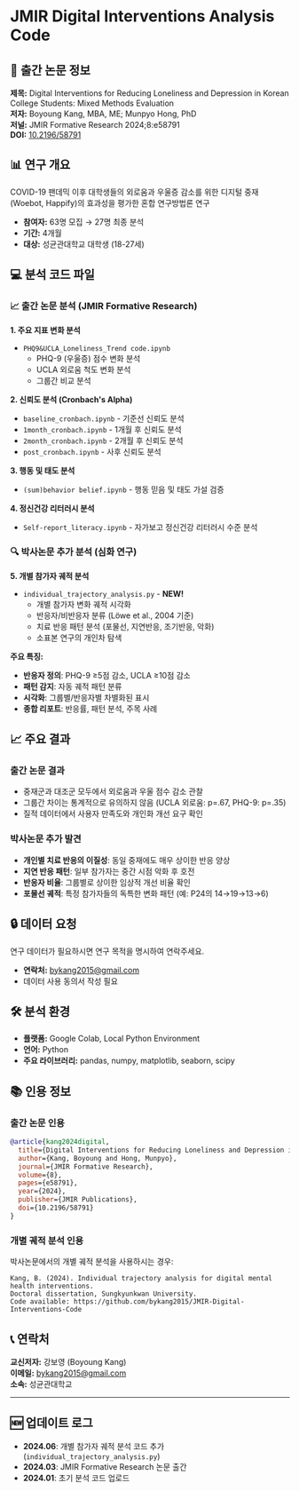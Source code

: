 # JMIR Digital Interventions Analysis Code

## 📄 출간 논문 정보
**제목:** Digital Interventions for Reducing Loneliness and Depression in Korean College Students: Mixed Methods Evaluation  
**저자:** Boyoung Kang, MBA, ME; Munpyo Hong, PhD  
**저널:** JMIR Formative Research 2024;8:e58791  
**DOI:** [10.2196/58791](https://doi.org/10.2196/58791)

## 📊 연구 개요
COVID-19 팬데믹 이후 대학생들의 외로움과 우울증 감소를 위한 디지털 중재(Woebot, Happify)의 효과성을 평가한 혼합 연구방법론 연구

* **참여자:** 63명 모집 → 27명 최종 분석
* **기간:** 4개월  
* **대상:** 성균관대학교 대학생 (18-27세)

## 💻 분석 코드 파일

### 📈 출간 논문 분석 (JMIR Formative Research)

**1. 주요 지표 변화 분석**
* `PHQ9&UCLA_Loneliness_Trend code.ipynb`
   * PHQ-9 (우울증) 점수 변화 분석
   * UCLA 외로움 척도 변화 분석
   * 그룹간 비교 분석

**2. 신뢰도 분석 (Cronbach's Alpha)**
* `baseline_cronbach.ipynb` - 기준선 신뢰도 분석
* `1month_cronbach.ipynb` - 1개월 후 신뢰도 분석  
* `2month_cronbach.ipynb` - 2개월 후 신뢰도 분석
* `post_cronbach.ipynb` - 사후 신뢰도 분석

**3. 행동 및 태도 분석**
* `(sum)behavior belief.ipynb` - 행동 믿음 및 태도 가설 검증

**4. 정신건강 리터러시 분석**
* `Self-report_literacy.ipynb` - 자가보고 정신건강 리터러시 수준 분석

### 🔍 박사논문 추가 분석 (심화 연구)

**5. 개별 참가자 궤적 분석**
* `individual_trajectory_analysis.py` - **NEW!** 
   * 개별 참가자 변화 궤적 시각화
   * 반응자/비반응자 분류 (Löwe et al., 2004 기준)
   * 치료 반응 패턴 분석 (포물선, 지연반응, 조기반응, 악화)
   * 소표본 연구의 개인차 탐색

**주요 특징:**
- **반응자 정의**: PHQ-9 ≥5점 감소, UCLA ≥10점 감소
- **패턴 감지**: 자동 궤적 패턴 분류
- **시각화**: 그룹별/반응자별 차별화된 표시
- **종합 리포트**: 반응률, 패턴 분석, 주목 사례

## 📈 주요 결과

### 출간 논문 결과
* 중재군과 대조군 모두에서 외로움과 우울 점수 감소 관찰
* 그룹간 차이는 통계적으로 유의하지 않음 (UCLA 외로움: p=.67, PHQ-9: p=.35)  
* 질적 데이터에서 사용자 만족도와 개인화 개선 요구 확인

### 박사논문 추가 발견
* **개인별 치료 반응의 이질성**: 동일 중재에도 매우 상이한 반응 양상
* **지연 반응 패턴**: 일부 참가자는 중간 시점 악화 후 호전
* **반응자 비율**: 그룹별로 상이한 임상적 개선 비율 확인
* **포물선 궤적**: 특정 참가자들의 독특한 변화 패턴 (예: P24의 14→19→13→6)

## 🔒 데이터 요청
연구 데이터가 필요하시면 연구 목적을 명시하여 연락주세요.
* **연락처:** bykang2015@gmail.com
* 데이터 사용 동의서 작성 필요

## 🛠 분석 환경
* **플랫폼:** Google Colab, Local Python Environment
* **언어:** Python
* **주요 라이브러리:** pandas, numpy, matplotlib, seaborn, scipy

## 📚 인용 정보

### 출간 논문 인용
```bibtex
@article{kang2024digital,
  title={Digital Interventions for Reducing Loneliness and Depression in Korean College Students: Mixed Methods Evaluation},
  author={Kang, Boyoung and Hong, Munpyo},
  journal={JMIR Formative Research},
  volume={8},
  pages={e58791},
  year={2024},
  publisher={JMIR Publications},
  doi={10.2196/58791}
}
```

### 개별 궤적 분석 인용
박사논문에서의 개별 궤적 분석을 사용하시는 경우:
```
Kang, B. (2024). Individual trajectory analysis for digital mental health interventions. 
Doctoral dissertation, Sungkyunkwan University. 
Code available: https://github.com/bykang2015/JMIR-Digital-Interventions-Code
```

## 📞 연락처
**교신저자:** 강보영 (Boyoung Kang)  
**이메일:** bykang2015@gmail.com  
**소속:** 성균관대학교

---

## 🆕 업데이트 로그
- **2024.06**: 개별 참가자 궤적 분석 코드 추가 (`individual_trajectory_analysis.py`)
- **2024.03**: JMIR Formative Research 논문 출간
- **2024.01**: 초기 분석 코드 업로드
